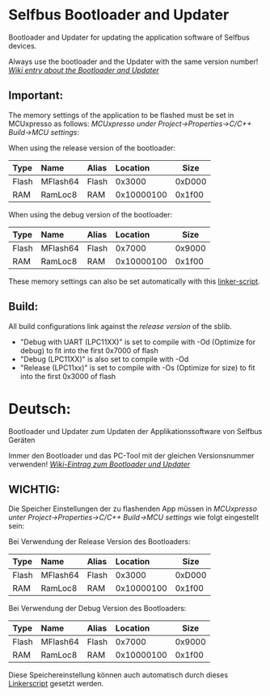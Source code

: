 Selfbus Bootloader and Updater
==============================

Bootloader and Updater for updating the application software of Selfbus devices.

Always use the bootloader and the Updater with the same version number!
*[Wiki entry about the Bootloader and Updater](https://selfbus.org/wiki/software/tools/7-selfbus-bus-updater-tool)*

## Important:
The memory settings of the application to be flashed must be set in MCUxpresso as follows:
*MCUxpresso under Project->Properties->C/C++ Build->MCU settings*:

When using the release version of the bootloader:

|Type   |Name    |Alias     |Location      |Size     |
|:------|:-------|:---------|:-------------|---------|
|Flash  |MFlash64|Flash     |0x3000        |0xD000   |
|RAM    |RamLoc8 |RAM       |0x10000100    |0x1f00   |

When using the debug version of the bootloader:

|Type   |Name    |Alias     |Location      |Size     |
|:------|:-------|:---------|:-------------|---------|
|Flash  |MFlash64|Flash     |0x7000        |0x9000   |
|RAM    |RamLoc8 |RAM       |0x10000100    |0x1f00   |
These memory settings can also be set automatically with this [linker-script](../examples/example-linkerscripts/memory.ldt).

## Build:
All build configurations link against the *release version* of the sblib.
- "Debug with UART (LPC11XX)" is set to compile with -Od (Optimize for debug) to fit into the first 0x7000 of flash
- "Debug (LPC11XX)" is also set to compile with -Od
- "Release (LPC11xx)" is set to compile with -Os (Optimize for size) to fit into the first 0x3000 of flash


# Deutsch:
Bootloader und Updater zum Updaten der Applikationssoftware von Selfbus Geräten

Immer den Bootloader und das PC-Tool mit der gleichen Versionsnummer verwenden!
*[Wiki-Eintrag zum Bootloader und Updater](https://selfbus.org/wiki/software/tools/7-selfbus-bus-updater-tool)*

## WICHTIG:
Die Speicher Einstellungen der zu flashenden App müssen in
*MCUxpresso unter Project->Properties->C/C++ Build->MCU settings* wie folgt eingestellt sein:

Bei Verwendung der Release Version des Bootloaders:

|Type   |Name    |Alias     |Location      |Size     |
|:------|:-------|:---------|:-------------|---------|
|Flash  |MFlash64|Flash     |0x3000        |0xD000   |
|RAM    |RamLoc8 |RAM       |0x10000100    |0x1f00   |

Bei Verwendung der Debug Version des Bootloaders:

|Type   |Name    |Alias     |Location      |Size     |
|:------|:-------|:---------|:-------------|---------|
|Flash  |MFlash64|Flash     |0x7000        |0x9000   |
|RAM    |RamLoc8 |RAM       |0x10000100    |0x1f00   |

Diese Speichereinstellung können auch automatisch durch dieses [Linkerscript](../examples/example-linkerscripts/memory.ldt) gesetzt werden.